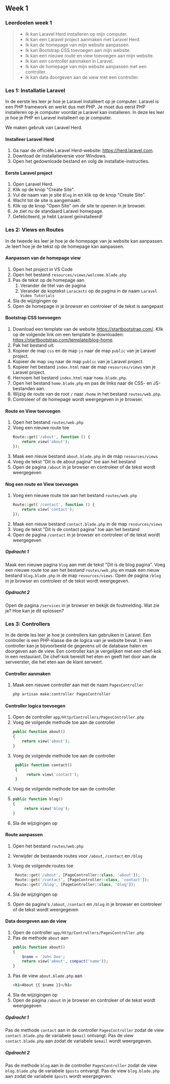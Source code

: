 ## Week 1

### Leerdoelen week 1

> - Ik kan Laravel Herd installeren op mijn computer.
> - Ik kan een Laravel project aanmaken met Laravel Herd.
> - Ik kan de homepage van mijn website aanpassen.
> - Ik kan Bootstrap CSS toevoegen aan mijn website.
> - Ik kan een nieuwe route en view toevoegen aan mijn website.
> - Ik kan een controller aanmaken in Laravel.
> - Ik kan de homepage van mijn website aanpassen met een controller.
> - Ik kan data doorgeven aan de view met een controller.

### Les 1: Installatie Laravel

In de eerste les leer je hoe je Laravel installeert op je computer. Laravel is een PHP framework en werkt dus met PHP. Je moet dus eerst PHP installeren op je computer voordat je Laravel kan installeren. In deze les leer je hoe je PHP en Laravel installeert op je computer.

We maken gebruik van Laravel Herd.

#### Installeer Laravel Herd

1. Ga naar de officiële Laravel Herd-website: https://herd.laravel.com.
2. Download de installatieversie voor Windows.
3. Open het gedownloade bestand en volg de installatie-instructies.

#### Eerste Laravel project

1. Open Laravel Herd.
2. Klik op de knop "Create Site".
3. Vul de naam van je site `Blog` in en klik op de knop "Create Site".
4. Wacht tot de site is aangemaakt.
5. Klik op de knop "Open Site" om de site te openen in je browser.
6. Je ziet nu de standaard Laravel homepage.
7. Gefeliciteerd, je hebt Laravel geïnstalleerd!

### Les 2: Views en Routes

In de tweede les leer je hoe je de homepage van je website kan aanpassen. Je leert hoe je de tekst op de homepage kan aanpassen.

#### Aanpassen van de homepage view

1. Open het project in VS Code
2. Open het bestand `resources/views/welcome.blade.php`
3. Pas de tekst op de homepage aan
   1. Verander de titel van de pagina
   2. Verander de koptekst `Laracasts` op de pagina in de naam `Laravel Video Tutorials`
4. Sla de wijzigingen op
5. Open de homepage in je browser en controleer of de tekst is aangepast

#### Bootstrap CSS toevoegen

1. Download een template van de website https://startbootstrap.com/. Klik op de volgende link om een template te downloaden: https://startbootstrap.com/template/blog-home.
2. Pak het bestand uit.
3. Kopieer de map `css` en de map `js` naar de map `public` van je Laravel project.
4. Kopieer de map `img` naar de map `public` van je Laravel project.
5. Kopieer het bestand `index.html` naar de map `resources/views` van je Laravel project.
6. Hernoem het bestand `index.html` naar `home.blade.php`.
7. Open het bestand `home.blade.php` en pas de links naar de CSS- en JS-bestanden aan.
8. Wijzig de route van de root `/` naar `/home` in het bestand `routes/web.php`.
9. Controleer of de homepage wordt weergegeven in je browser.

#### Route en View toevoegen

1. Open het bestand `routes/web.php`
2. Voeg een nieuwe route toe
   ```php
   Route::get('/about', function () {
       return view('about');
   });
   ```
3. Maak een nieuw bestand `about.blade.php` in de map `resources/views`
4. Voeg de tekst "Dit is de about pagina" toe aan het bestand
5. Open de pagina `/about` in je browser en controleer of de tekst wordt weergegeven

#### Nog een route en View toevoegen

1. Voeg een nieuwe route toe aan het bestand `routes/web.php`
   ```php
   Route::get('/contact', function () {
       return view('contact');
   });
   ```
2. Maak een nieuw bestand `contact.blade.php` in de map `resources/views`
3. Voeg de tekst "Dit is de contact pagina" toe aan het bestand
4. Open de pagina `/contact` in je browser en controleer of de tekst wordt weergegeven

##### Opdracht 1

Maak een nieuwe pagina `blog` aan met de tekst "Dit is de blog pagina". Voeg een nieuwe route toe aan het bestand `routes/web.php` en maak een nieuw bestand `blog.blade.php` in de map `resources/views`. Open de pagina `/blog` in je browser en controleer of de tekst wordt weergegeven.

##### Opdracht 2

Open de pagina `/services` in je browser en bekijk de foutmelding. Wat zie je? Hoe kan je dit oplossen?

### Les 3: Controllers

In de derde les leer je hoe je controllers kan gebruiken in Laravel. Een controller is een PHP-klasse die de logica van je website bevat. In een controller kan je bijvoorbeeld de gegevens uit de database halen en doorgeven aan de view. Een controller kan je vergelijken met een chef-kok in een restaurant. De chef-kok bereidt het eten en geeft het door aan de serveerster, die het eten aan de klant serveert.

#### Controller aanmaken

1. Maak een nieuwe controller aan met de naam `PagesController`
   ```bash
   php artisan make:controller PagesController
   ```

#### Controller logica toevoegen

1. Open de controller `app/Http/Controllers/PagesController.php`
2. Voeg de volgende methode toe aan de controller
   ```php
   public function about()
   {
       return view('about');
   }
   ```
3. Voeg de volgende methode toe aan de controller
   ```php
    public function contact()
    {
         return view('contact');
    }
   ```
4. Voeg de volgende methode toe aan de controller
5. ```php
   public function blog()
   {
        return view('blog');
   }
   ```
6. Sla de wijzigingen op

#### Route aanpassen

1. Open het bestand `routes/web.php`
2. Verwijder de bestaande routes voor `/about`, `/contact` en `/blog`
3. Voeg de volgende routes toe

   ```php
    Route::get('/about', [PageController::class, 'about']);
    Route::get('/contact', [PageController::class, 'contact']);
    Route::get('/blog', [PageController::class, 'blog']);
   ```

4. Sla de wijzigingen op
5. Open de pagina's `/about`, `/contact` en `/blog` in je browser en controleer of de tekst wordt weergegeven

#### Data doorgeven aan de view

1. Open de controller `app/Http/Controllers/PagesController.php`
2. Pas de methode `about` aan
   ```php
   public function about()
   {
       $name = 'John Doe';
       return view('about', compact('name'));
   }
   ```
3. Pas de view `about.blade.php` aan
   ```html
   <h1>About {{ $name }}</h1>
   ```
4. Sla de wijzigingen op
5. Open de pagina `/about` in je browser en controleer of de tekst wordt weergegeven

##### Opdracht 1

Pas de methode `contact` aan in de controller `PagesController` zodat de view `contact.blade.php` de variabele `$email` ontvangt. Pas de view `contact.blade.php` aan zodat de variabele `$email` wordt weergegeven.

##### Opdracht 2

Pas de methode `blog` aan in de controller `PagesController` zodat de view `blog.blade.php` de variabele `$posts` ontvangt. Pas de view `blog.blade.php` aan zodat de variabele `$posts` wordt weergegeven.
